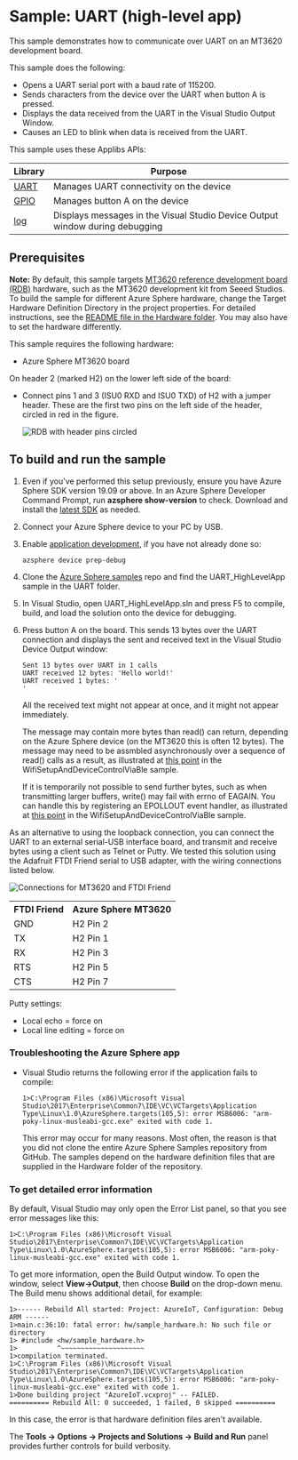 # Sample: UART (high-level app)

This sample demonstrates how to communicate over UART on an MT3620 development board.

This sample does the following:

- Opens a UART serial port with a baud rate of 115200.
- Sends characters from the device over the UART when button A is pressed.
- Displays the data received from the UART in the Visual Studio Output Window.
- Causes an LED to blink when data is received from the UART.

This sample uses these Applibs APIs:

| Library | Purpose |
|---------|---------|
| [UART](https://docs.microsoft.com/azure-sphere/reference/applibs-reference/applibs-uart/uart-overview) | Manages UART connectivity on the device |
| [GPIO](https://docs.microsoft.com/azure-sphere/reference/applibs-reference/applibs-gpio/gpio-overview) | Manages button A on the device |
| [log](https://docs.microsoft.com/azure-sphere/reference/applibs-reference/applibs-log/log-overview) | Displays messages in the Visual Studio Device Output window during debugging |

## Prerequisites

**Note:** By default, this sample targets [MT3620 reference development board (RDB)](https://docs.microsoft.com/azure-sphere/hardware/mt3620-reference-board-design) hardware, such as the MT3620 development kit from Seeed Studios. To build the sample for different Azure Sphere hardware, change the Target Hardware Definition Directory in the project properties. For detailed instructions, see the [README file in the Hardware folder](../../../Hardware/README.md). You may also have to set the hardware differently.

This sample requires the following hardware:

- Azure Sphere MT3620 board

On header 2 (marked H2) on the lower left side of the board:

- Connect pins 1 and 3 (ISU0 RXD and ISU0 TXD) of H2 with a jumper header. These are the first two pins on the left side of the header, circled in red in the figure.

   ![RDB with header pins circled](./media/MT3620UartJumper.png) 

## To build and run the sample

1. Even if you've performed this setup previously, ensure you have Azure Sphere SDK version 19.09 or above. In an Azure Sphere Developer Command Prompt, run **azsphere show-version** to check. Download and install the [latest SDK](https://aka.ms/AzureSphereSDKDownload) as needed.
1. Connect your Azure Sphere device to your PC by USB.
1. Enable [application development](https://docs.microsoft.com/azure-sphere/quickstarts/qs-blink-application#prepare-your-device-for-development-and-debugging), if you have not already done so:

   `azsphere device prep-debug`
1. Clone the [Azure Sphere samples](https://github.com/Azure/azure-sphere-samples/) repo and find the UART_HighLevelApp sample in the UART folder.
1. In Visual Studio, open UART_HighLevelApp.sln and press F5 to compile, build, and load the solution onto the device for debugging.
1. Press button A on the board. This sends 13 bytes over the UART connection and displays the sent and received text in the Visual Studio Device Output window:

   `Sent 13 bytes over UART in 1 calls`  
   `UART received 12 bytes: 'Hello world!'`  
   `UART received 1 bytes: '`  
   `'`

   All the received text might not appear at once, and it might not appear immediately. 

   The message may contain more bytes than read() can return, depending on the Azure Sphere device (on the MT3620 this is often 12 bytes). The message may need to be assmbled asynchronously over a sequence of read() calls as a result, as illustrated at [this point](https://github.com/Azure/azure-sphere-samples/blob/7232fcb52a493b7def65c50ea93ab9bb73e283c2/Samples/WifiSetupAndDeviceControlViaBle/AzureSphereApp/WifiSetupAndDeviceControlViaBle/message_protocol.c#L214) in the WifiSetupAndDeviceControlViaBle sample.

   If it is temporarily not possible to send further bytes, such as when transmitting larger buffers, write() may fail with errno of EAGAIN. You can handle this by registering an EPOLLOUT event handler, as illustrated at [this point](https://github.com/Azure/azure-sphere-samples/blob/7232fcb52a493b7def65c50ea93ab9bb73e283c2/Samples/WifiSetupAndDeviceControlViaBle/AzureSphereApp/WifiSetupAndDeviceControlViaBle/message_protocol.c#L276) in the WifiSetupAndDeviceControlViaBle sample.

As an alternative to using the loopback connection, you can connect the UART to an external serial-USB interface board, and transmit and receive bytes using a client such as Telnet or Putty. We tested this solution using the Adafruit FTDI Friend serial to USB adapter, with the wiring connections listed below.

 ![Connections for MT3620 and FTDI Friend](./media/MT3620_FTDI-Friend-2.png)

<table>
<tr>
<th>FTDI Friend</th>
<th>Azure Sphere MT3620</th>
</tr>
<tr>
<td>GND</td>
<td>H2 Pin 2</td>
</tr>
<tr>
<td>TX</td>
<td>H2 Pin 1</td>
</tr>
<tr>
<td>RX</td>
<td>H2 Pin 3</td>
</tr>
<tr>
<td>RTS</td>
<td>H2 Pin 5</td>
</tr>
<tr>
<td>CTS</td>
<td>H2 Pin 7</td>
</tr>
</table>

Putty settings:

- Local echo = force on
- Local line editing = force on

### Troubleshooting the Azure Sphere app

- Visual Studio returns the following error if the application fails to compile:

   `1>C:\Program Files (x86)\Microsoft Visual Studio\2017\Enterprise\Common7\IDE\VC\VCTargets\Application Type\Linux\1.0\AzureSphere.targets(105,5): error MSB6006: "arm-poky-linux-musleabi-gcc.exe" exited with code 1.`

   This error may occur for many reasons. Most often, the reason is that you did not clone the entire Azure Sphere Samples repository from GitHub. The samples depend on the hardware definition files that are supplied in the Hardware folder of the repository.

### To get detailed error information

By default, Visual Studio may only open the Error List panel, so that you see error messages like this:

`1>C:\Program Files (x86)\Microsoft Visual Studio\2017\Enterprise\Common7\IDE\VC\VCTargets\Application Type\Linux\1.0\AzureSphere.targets(105,5): error MSB6006: "arm-poky-linux-musleabi-gcc.exe" exited with code 1.`

To get more information, open the Build Output window. To open the window, select **View->Output**, then choose **Build** on the drop-down menu. The Build menu shows additional detail, for example:

```
1>------ Rebuild All started: Project: AzureIoT, Configuration: Debug ARM ------
1>main.c:36:10: fatal error: hw/sample_hardware.h: No such file or directory
1> #include <hw/sample_hardware.h>
1>          ^~~~~~~~~~~~~~~~~~~~~~
1>compilation terminated.
1>C:\Program Files (x86)\Microsoft Visual Studio\2017\Enterprise\Common7\IDE\VC\VCTargets\Application Type\Linux\1.0\AzureSphere.targets(105,5): error MSB6006: "arm-poky-linux-musleabi-gcc.exe" exited with code 1.
1>Done building project "AzureIoT.vcxproj" -- FAILED.
========== Rebuild All: 0 succeeded, 1 failed, 0 skipped ==========
```

In this case, the error is that hardware definition files aren't available.

The **Tools -> Options -> Projects and Solutions -> Build and Run** panel provides further controls for build verbosity.